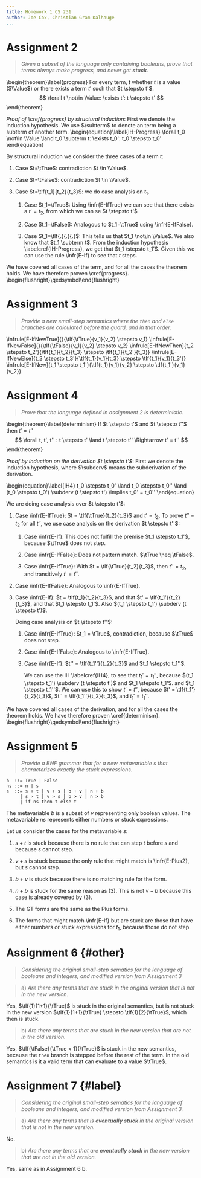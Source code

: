 ```yaml
---
title: Homework 1 CS 231
author: Joe Cox, Christian Gram Kalhauge
...
```


# Assignment 2 

> *Given a subset of the language only containing booleans, prove that
> terms always make progress, and never get **stuck**.*

\begin{theorem}\label{progress}
For every term, $t$ whether $t$ is a value ($\Value$) or there exists a
term $t'$ such that $t \stepsto t'$.
$$
\forall t \not\in \Value: \exists t': t \stepsto t'
$$
\end{theorem}

*Proof of \cref{progress} by structural induction*:
First we denote the induction hypothesis. We use $\subterm$ to denote
an term being a subterm of another term.
\begin{equation}\label{IH-Progress}
    \forall t_0 \not\in \Value \land t_0 \subterm t: 
        \exists t_0': t_0 \stepsto t_0'
\end{equation}

By structural induction we consider the three cases of a term $t$:

1. Case $t=\tTrue$: contradiction $t \in \Value$.

2. Case $t=\tFalse$: contradiction $t \in \Value$.

3. Case $t=\tIf{t_1}{t_2}{t_3}$: we do case analysis on $t_1$. 

    1. Case $t_1=\tTrue$: Using \infr{E-IfTrue} we can see that there exists
       a $t' = t_2$, from which we can se $t \stepsto t'$
    
    2. Case $t_1=\tFalse$: Analogous to $t_1=\tTrue$ using \infr{E-IfFalse}.
    
    3. Case $t_1=\tIf{.}{.}{.}$: This tells us that $t_1 \not\in \Value$.
       We also know that $t_1 \subterm t$. From the induction hypothesis
       \labelcref{IH-Progress}, we get that $t_1 \stepsto t_1'$.
       Given this we can use the rule \infr{E-If} to see that $t$ steps.

We have covered all cases of the term, and for all the cases the theorem
holds. We have therefore proven \cref{progress}. 
\begin{flushright}\qedsymbol\end{flushright}

# Assignment 3

> *Provide a new small-step semantics where the `then` and `else`
> branches are calculated before the guard, and in that order.*

\infrule[E-IfNewTrue]{}{\tIf{\tTrue}{v_1}{v_2} \stepsto v_1}
\infrule[E-IfNewFalse]{}{\tIf{\tFalse}{v_1}{v_2} \stepsto v_2}
\infrule[E-IfNewThen]{t_2 \stepsto t_2'}{\tIf{t_1}{t_2}{t_3} \stepsto \tIf{t_1}{t_2'}{t_3}}
\infrule[E-IfNewElse]{t_3 \stepsto t_3'}{\tIf{t_1}{v_1}{t_3} \stepsto \tIf{t_1}{v_1}{t_3'}}
\infrule[E-IfNew]{t_1 \stepsto t_1'}{\tIf{t_1}{v_1}{v_2} \stepsto \tIf{t_1'}{v_1}{v_2}}

# Assignment 4

> *Prove that the language defined in assignment 2 is deterministic.*

\begin{theorem}\label{determinism}
If $t \stepsto t'$ and $t \stepsto t''$ then $t' = t''$
$$ \forall t, t', t'' : t \stepsto t' \land t \stepsto t'' \Rightarrow t' = t'' $$
\end{theorem}

*Proof by induction on the derivation $t \stepsto t'$*: First we denote
the induction hypothesis, where $\subderv$ means the subderivation of
the derivation.

\begin{equation}\label{IH4}
t_0 \stepsto t_0' \land t_0 \stepsto t_0'' \land (t_0 \stepsto t_0') \subderv
(t \stepsto t') \implies  t_0' = t_0''
\end{equation}

We are doing case analysis over $t \stepsto t'$:

1.  Case \infr{E-IfTrue}: $t = \tIf{\tTrue}{t_2}{t_3}$ and $t' = t_2$.
    To prove $t'' = t_2$ for all $t''$, we use case analysis on the
    derivation $t \stepsto t''$:
     
     1. Case \infr{E-If}: This does not fulfill the premise
        $t_1 \stepsto t_1'$, because $\tTrue$ does not step.

     2. Case \infr{E-IfFalse}: Does not pattern match. $\tTrue \neq \tFalse$.

     3. Case \infr{E-IfTrue}: With $t = \tIf{\tTrue}{t_2}{t_3}$, then $t'' =
        t_2$, and transitively $t' = t''$.

2.  Case \infr{E-IfFalse}: Analogous to \infr{E-IfTrue}.

3.  Case \infr{E-If}: $t = \tIf{t_1}{t_2}{t_3}$, and that $t' =
    \tIf{t_1'}{t_2}{t_3}$, and that $t_1 \stepsto t_1'$. Also 
    $(t_1 \stepsto t_1') \subderv (t \stepsto t')$.
   
    Doing case analysis on $t \stepsto t''$:

    1.  Case \infr{E-IfTrue}: $t_1 = \tTrue$, contradiction, because
        $\tTrue$ does not step.

    2.  Case \infr{E-IfFalse}: Analogous to \infr{E-IfTrue}.

    3.  Case \infr{E-If}: $t'' = \tIf{t_1''}{t_2}{t_3}$ and $t_1
        \stepsto t_1''$.
        
        We can use the IH \labelcref{IH4}, to see that $t_1' = t_1''$,
        because $(t_1 \stepsto t_1') \subderv (t \stepsto t')$ and $t_1
        \stepsto t_1'$. and $t_1 \stepsto t_1''$. We can use this to
        show $t' = t''$, because $t' = \tIf{t_1'}{t_2}{t_3}$, $t'' =
        \tIf{t_1''}{t_2}{t_3}$, and $t_1' = t_1''$.

We have covered all cases of the derivation, and for all the cases the theorem
holds. We have therefore proven \cref{determinism}. 
\begin{flushright}\qedsymbol\end{flushright}

# Assignment 5

> *Provide a BNF grammar that for a new metavariable $s$ that
> characterizes exactly the stuck expressions.*

~~~ {#stuckBNF} 
b  ::= True | False
ns ::= n | s
s  ::= s + t | v + s | b + v | n + b
     | s > t | v > s | b > v | n > b
     | if ns then t else t 
~~~

The metavariable $b$ is a subset of $v$ representing only boolean values. The
metavariable $ns$ represents either numbers or stuck expressions.

Let us consider the cases for the metavariable $s$:

1.  $s + t$ is stuck because there is no rule that can step $t$ before
    $s$ and because $s$ cannot step.

2.  $v + s$ is stuck because the only rule that might match is
    \infr{E-Plus2}, but $s$ cannot step.

3.  $b + v$ is stuck because there is no matching rule for the form.

4.  $n + b$ is stuck for the same reason as (3).  This is not $v + b$
    because this case is already covered by (3).

5.  The GT forms are the same as the Plus forms.

6.  The forms that might match \infr{E-If} but are stuck are those that
    have either numbers or stuck expressions for $t_1$, because those do
    not step. 

# Assignment 6 {#other}

> *Considering the original small-step sematics for the language of
> booleans and integers, and modified version from Assignment 3*

> a) *Are there any terms that are stuck in the original version that is not in
> the new version.*

Yes, $\tIf{1}{1+1}{\tTrue}$ is stuck in the original semantics, but is
not stuck in the new version $\tIf{1}{1+1}{\tTrue} \stepsto \tIf{1}{2}{\tTrue}$,
which then is stuck.

> b) *Are there any terms that are stuck in the new version that are not in
> the old version.*

Yes, $\tIf{\tFalse}{\tTrue < 1}{\tTrue}$ is stuck in the new semantics,
because the `then` branch is stepped before the rest of the term. In the
old semantics is it a valid term that can evaluate to a value $\tTrue$.

# Assignment 7 {#label}

> *Considering the original small-step sematics for the language of
> booleans and integers, and modified version from Assignment 3.*

> a) *Are there any terms that is **eventually stuck** in the original version
> that is not in the new version.*

No. 

> b) *Are there any terms that are **eventually stuck** in the new version
> that are not in the old version.*

Yes, same as in Assignment 6 b.


